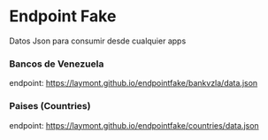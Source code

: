# Endpoint Fake

Datos Json para consumir desde cualquier apps

### Bancos de Venezuela
endpoint: https://laymont.github.io/endpointfake/bankvzla/data.json
### Paises (Countries)
endpoint: https://laymont.github.io/endpointfake/countries/data.json
